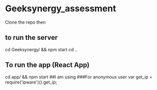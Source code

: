 # Geeksynergy_assessment
Clone the repo then
## to run the server 

 cd Geeksynergy/ && npm start
 cd ..
## To run the app (React App)

cd app/ && npm start
##I am using 
###For anonymous user
var get_ip = require('ipware')().get_ip;
